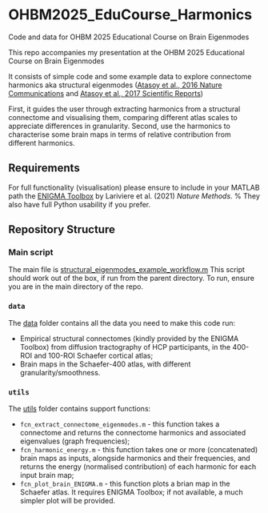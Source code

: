 # OHBM2025_EduCourse_Harmonics
Code and data for OHBM 2025 Educational Course on Brain Eigenmodes

This repo accompanies my presentation at the OHBM 2025 Educational Course on Brain Eigenmodes

It consists of simple code and some example data to explore connectome harmonics aka structural eigenmodes ([Atasoy et al., 2016 Nature Communications](https://doi.org/10.1038/ncomms10340) and [Atasoy et al., 2017 Scientific Reports](https://doi.org/10.1038/s41598-017-17546-0))

First, it guides the user through extracting harmonics from a structural connectome and visualising them, comparing different atlas scales to appreciate differences in granularity.
Second, use the harmonics to characterise some brain maps in terms of relative contribution from different harmonics.

## Requirements
For full functionality (visualisation) please ensure to include in your MATLAB path the [ENIGMA Toolbox](https://github.com/MICA-MNI/ENIGMA.git) by Lariviere et al. (2021) _Nature Methods_.
% They also have full Python usability if you prefer.


## Repository Structure
### Main script
The main file is [structural_eigenmodes_example_workflow.m](structural_eigenmodes_example_workflow.m)
This script should work out of the box, if run from the parent directory. To run, ensure you are in the main directory of the repo.

### `data`
The [data](data/) folder contains all the data you need to make this code run: 
- Empirical structural connectomes (kindly provided by the ENIGMA Toolbox) from diffusion tractography of HCP participants, in the 400-ROI and 100-ROI Schaefer cortical atlas;
- Brain maps in the Schaefer-400 atlas, with different granularity/smoothness. 

### `utils`
The [utils](utils/) folder contains support functions:
- `fcn_extract_connectome_eigenmodes.m` - this function takes a connectome and returns the connectome harmonics and associated eigenvalues (graph frequencies);
- `fcn_harmonic_energy.m` - this function takes one or more (concatenated) brain maps as inputs, alongside harmonics and their frequencies, and returns the energy (normalised contribution) of each harmonic for each input brain map;
- `fcn_plot_brain_ENIGMA.m` - this function plots a brian map in the Schaefer atlas. It requires ENIGMA Toolbox; if not available, a much simpler plot will be provided.

